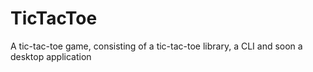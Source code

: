 # TicTacToe

A tic-tac-toe game, consisting of a tic-tac-toe library, a CLI and soon a desktop application
